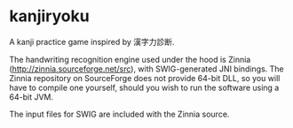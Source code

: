 kanjiryoku
==========

A kanji practice game inspired by 漢字力診断.

The handwriting recognition engine used under the hood is Zinnia (http://zinnia.sourceforge.net/src), with SWIG-generated JNI bindings.
The Zinnia repository on SourceForge does not provide 64-bit DLL, so you will have to compile one yourself, should you wish to run the software using a 64-bit JVM.

The input files for SWIG are included with the Zinnia source.
